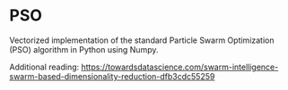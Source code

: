 # PSO

Vectorized implementation of the standard Particle Swarm Optimization (PSO) algorithm in Python using Numpy.

Additional reading: https://towardsdatascience.com/swarm-intelligence-swarm-based-dimensionality-reduction-dfb3cdc55259
